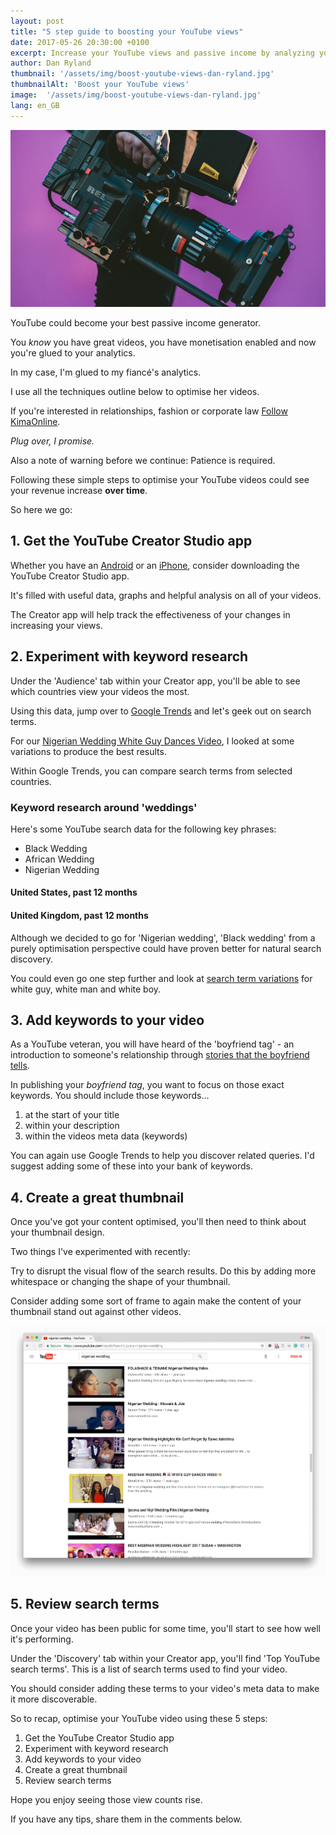 ```yaml
---
layout: post
title: "5 step guide to boosting your YouTube views"
date: 2017-05-26 20:30:00 +0100
excerpt: Increase your YouTube views and passive income by analyzing your analytics and applying keyword research to your videos.
author: Dan Ryland
thumbnail: '/assets/img/boost-youtube-views-dan-ryland.jpg'
thumbnailAlt: 'Boost your YouTube views'
image:  '/assets/img/boost-youtube-views-dan-ryland.jpg'
lang: en_GB
---
```

![Boost your YouTube views](/assets/img/boost-youtube-views-dan-ryland.jpg)

YouTube could become your best passive income generator.

You _know_ you have great videos, you have monetisation enabled and now you're glued to your analytics.

In my case, I'm glued to my fiancé's analytics.

I use all the techniques outline below to optimise her videos.

If you're interested in relationships, fashion or corporate law [Follow KimaOnline](https://www.youtube.com/user/KimaOnline).

_Plug over, I promise._

Also a note of warning before we continue: Patience is required.

Following these simple steps to optimise your YouTube videos could see your revenue increase **over time**.

So here we go:

## 1. Get the YouTube Creator Studio app ##

Whether you have an [Android](https://play.google.com/store/apps/details?id=com.google.android.apps.youtube.creator&referrer=utm_source%3Dyoutube_hc) or an [iPhone](https://itunes.apple.com/us/app/apple-store/id888530356?pt=9008&ct=youtube_hc&mt=8), consider downloading the YouTube Creator Studio app.

It's filled with useful data, graphs and helpful analysis on all of your videos.

The Creator app will help track the effectiveness of your changes in increasing your views.

## 2. Experiment with keyword research ##

Under the 'Audience' tab within your Creator app, you'll be able to see which countries view your videos the most.

Using this data, jump over to [Google Trends](https://trends.google.co.uk/trends/) and let's geek out on search terms.

For our [Nigerian Wedding White Guy Dances Video](https://www.youtube.com/watch?v=qqlV7gYPvOg), I looked at some variations to produce the best results.

Within Google Trends, you can compare search terms from selected countries.

### Keyword research around 'weddings' ###

Here's some YouTube search data for the following key phrases:

- Black Wedding
- African Wedding
- Nigerian Wedding

#### United States, past 12 months ####

<script type="text/javascript" src="https://ssl.gstatic.com/trends_nrtr/1015_RC10/embed_loader.js"></script> <script type="text/javascript"> trends.embed.renderExploreWidget("TIMESERIES", {"comparisonItem":[{"keyword":"black wedding","geo":"US","time":"today 12-m"},{"keyword":"african wedding","geo":"US","time":"today 12-m"},{"keyword":"nigerian wedding","geo":"US","time":"today 12-m"}],"category":0,"property":"youtube"}, {"exploreQuery":"date=today%2012-m&geo=US&gprop=youtube&q=black%20wedding,african%20wedding,nigerian%20wedding","guestPath":"https://trends.google.co.uk:443/trends/embed/"}); </script>


#### United Kingdom, past 12 months ####

<script type="text/javascript" src="https://ssl.gstatic.com/trends_nrtr/1015_RC10/embed_loader.js"></script> <script type="text/javascript"> trends.embed.renderExploreWidget("TIMESERIES", {"comparisonItem":[{"keyword":"black wedding","geo":"GB","time":"today 12-m"},{"keyword":"african wedding","geo":"GB","time":"today 12-m"},{"keyword":"nigerian wedding","geo":"GB","time":"today 12-m"}],"category":0,"property":"youtube"}, {"exploreQuery":"date=today%2012-m&geo=GB&gprop=youtube&q=black%20wedding,african%20wedding,nigerian%20wedding","guestPath":"https://trends.google.co.uk:443/trends/embed/"}); </script>

Although we decided to go for 'Nigerian wedding', 'Black wedding' from a purely optimisation perspective could have proven better for natural search discovery.

You could even go one step further and look at [search term variations](https://trends.google.co.uk/trends/explore?date=today%2012-m&geo=US&gprop=youtube&q=white%20guy,white%20man,white%20boy) for white guy, white man and white boy.

## 3. Add keywords to your video ##

As a YouTube veteran, you will have heard of the 'boyfriend tag' - an introduction to someone's relationship through [stories that the boyfriend tells](https://www.youtube.com/watch?v=pSKcp4dRT54).

In publishing your _boyfriend tag_, you want to focus on those exact keywords. You should include those keywords...

1. at the start of your title
2. within your description
3. within the videos meta data (keywords)

You can again use Google Trends to help you discover related queries. I'd suggest adding some of these into your bank of keywords.

## 4. Create a great thumbnail ##

Once you've got your content optimised, you'll then need to think about your thumbnail design.

Two things I've experimented with recently:

Try to disrupt the visual flow of the search results. Do this by adding more whitespace or changing the shape of your thumbnail.

Consider adding some sort of frame to again make the content of your thumbnail stand out against other videos.

![YouTube thumbnail design](/assets/img/youtube-thumbnail-design-dan-ryland.png)

## 5. Review search terms ##

Once your video has been public for some time, you'll start to see how well it's performing.

Under the 'Discovery' tab within your Creator app, you'll find 'Top YouTube search terms'. This is a list of search terms used to find your video.

You should consider adding these terms to your video's meta data to make it more discoverable.

So to recap, optimise your YouTube video using these 5 steps:

1. Get the YouTube Creator Studio app
2. Experiment with keyword research
3. Add keywords to your video
4. Create a great thumbnail
5. Review search terms

Hope you enjoy seeing those view counts rise.

If you have any tips, share them in the comments below.